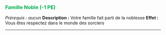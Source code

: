 ### <span style="color:rgb(0, 176, 80)">Famille Noble (-1 PE)</span>
*Prérequis : aucun*
**Description :** Votre famille fait parti de la noblesse
**Effet :** Vous êtes respectez dans le monde des sorciers

---